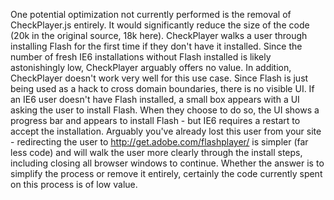 One potential optimization not currently performed is the removal of CheckPlayer.js entirely. It would significantly reduce the size of the code (20k in the original source, 18k here). CheckPlayer walks a user through installing Flash for the first time if they don't have it installed. Since the number of fresh IE6 installations without Flash installed is likely astonishingly low, CheckPlayer arguably offers no value. In addition, CheckPlayer doesn't work very well for this use case. Since Flash is just being used as a hack to cross domain boundaries, there is no visible UI. If an IE6 user doesn't have Flash installed, a small box appears with a UI asking the user to install Flash. When they choose to do so, the UI shows a progress bar and appears to install Flash - but IE6 requires a restart to accept the installation. Arguably you've already lost this user from your site - redirecting the user to http://get.adobe.com/flashplayer/ is simpler (far less code) and will walk the user more clearly through the install steps, including closing all browser windows to continue. Whether the answer is to simplify the process or remove it entirely, certainly the code currently spent on this process is of low value.